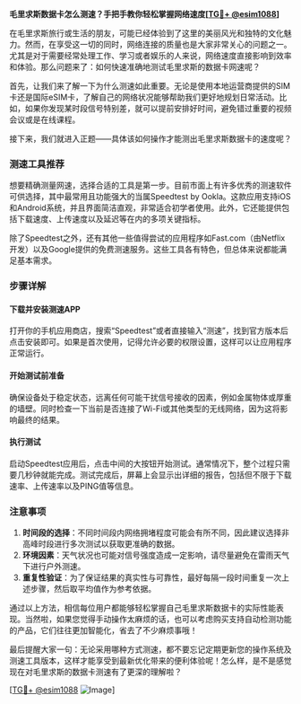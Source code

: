 **毛里求斯数据卡怎么测速？手把手教你轻松掌握网络速度[[TG💪+ @esim1088](https://t.me/s/esim1088)]**

在毛里求斯旅行或生活的朋友，可能已经体验到了这里的美丽风光和独特的文化魅力。然而，在享受这一切的同时，网络连接的质量也是大家非常关心的问题之一。尤其是对于需要经常处理工作、学习或者娱乐的人来说，网络速度直接影响到效率和体验。那么问题来了：如何快速准确地测试毛里求斯的数据卡网速呢？

首先，让我们来了解一下为什么测速如此重要。无论是使用本地运营商提供的SIM卡还是国际eSIM卡，了解自己的网络状况能够帮助我们更好地规划日常活动。比如，如果你发现某时段信号特别差，就可以提前安排好时间，避免错过重要的视频会议或是在线课程。

接下来，我们就进入正题——具体该如何操作才能测出毛里求斯数据卡的速度呢？

### 测速工具推荐

想要精确测量网速，选择合适的工具是第一步。目前市面上有许多优秀的测速软件可供选择，其中最常用且功能强大的当属Speedtest by Ookla。这款应用支持iOS和Android系统，并且界面简洁直观，非常适合初学者使用。此外，它还能提供包括下载速度、上传速度以及延迟等在内的多项关键指标。

除了Speedtest之外，还有其他一些值得尝试的应用程序如Fast.com（由Netflix开发）以及Google提供的免费测速服务。这些工具各有特色，但总体来说都能满足基本需求。

### 步骤详解

#### 下载并安装测速APP
打开你的手机应用商店，搜索“Speedtest”或者直接输入“测速”，找到官方版本后点击安装即可。如果是首次使用，记得允许必要的权限设置，这样可以让应用程序正常运行。

#### 开始测试前准备
确保设备处于稳定状态，远离任何可能干扰信号接收的因素，例如金属物体或厚重的墙壁。同时检查一下当前是否连接了Wi-Fi或其他类型的无线网络，因为这将影响最终的结果。

#### 执行测试
启动Speedtest应用后，点击中间的大按钮开始测试。通常情况下，整个过程只需要几秒钟就能完成。测试完成后，屏幕上会显示出详细的报告，包括但不限于下载速率、上传速率以及PING值等信息。

### 注意事项

1. **时间段的选择**：不同时间段内网络拥堵程度可能会有所不同，因此建议选择非高峰时段进行多次测试以获取更准确的数据。
2. **环境因素**：天气状况也可能对信号强度造成一定影响，请尽量避免在雷雨天气下进行户外测速。
3. **重复性验证**：为了保证结果的真实性与可靠性，最好每隔一段时间重复一次上述步骤，然后取平均值作为参考依据。

通过以上方法，相信每位用户都能够轻松掌握自己毛里求斯数据卡的实际性能表现。当然啦，如果您觉得手动操作太麻烦的话，也可以考虑购买支持自动检测功能的产品，它们往往更加智能化，省去了不少麻烦事哦！

最后提醒大家一句：无论采用哪种方式测速，都不要忘记定期更新您的操作系统及测速工具版本，这样才能享受到最新优化带来的便利体验呢！怎么样，是不是感觉现在对毛里求斯的数据卡测速有了更深的理解啦？

[[TG💪+ @esim1088](https://t.me/s/esim1088) ![Image](https://i.postimg.cc/4NQfJmqS/Snipaste-2025-05-13-00-14-12.png)]